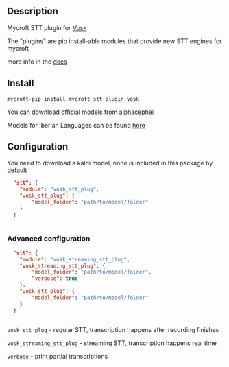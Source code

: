 ## Description

Mycroft STT plugin for [Vosk](https://alphacephei.com/vosk/)

The "plugins" are pip install-able modules that provide new STT engines for mycroft

more info in the [docs](https://mycroft-ai.gitbook.io/docs/mycroft-technologies/mycroft-core/plugins)


## Install

`mycroft-pip install mycroft_stt_plugin_vosk`

You can download official models from [alphacephei](https://alphacephei.com/vosk/models)

Models for Iberian Languages can be found [here](https://github.com/JarbasIberianLanguageResources/iberian-vosk) 

## Configuration

You need to download a kaldi model, none is included in this package by default

```json
  "stt": {
    "module": "vosk_stt_plug",
    "vosk_stt_plug": {
        "model_folder": "path/to/model/folder"
    }
  }
 
```

### Advanced configuration


```json
  "stt": {
    "module": "vosk_streaming_stt_plug",
    "vosk_streaming_stt_plug": {
        "model_folder": "path/to/model/folder",
        "verbose": true
    },
    "vosk_stt_plug": {
        "model_folder": "path/to/model/folder"
    }
  }
 
```


`vosk_stt_plug` - regular STT, transcription happens after recording finishes

`vosk_streaming_stt_plug` - streaming STT, transcription happens real time

`verbose` - print partial transcriptions